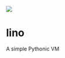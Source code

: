 ![](https://github.com/Harxi/lino-resources/blob/main/logo2.png?raw=true)
---
# lino
A simple Pythonic VM

